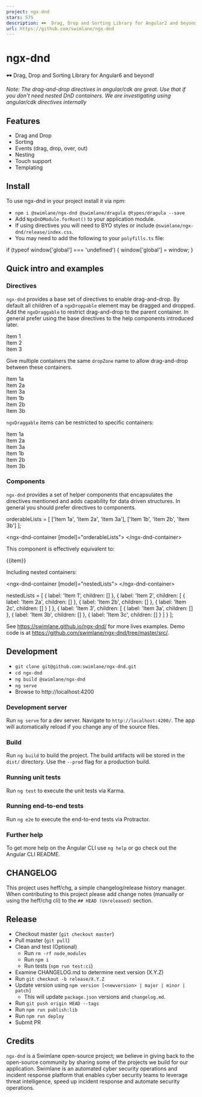 ```yaml
---
project: ngx-dnd
stars: 575
description: 🕶  Drag, Drop and Sorting Library for Angular2 and beyond!
url: https://github.com/swimlane/ngx-dnd
---
```


ngx-dnd
=======

🕶 Drag, Drop and Sorting Library for Angular6 and beyond!

_Note: The drag-and-drop directives in angular/cdk are great. Use that if you don't need nested DnD containers. We are investigating using angular/cdk directives internally_

Features
--------

-   Drag and Drop
-   Sorting
-   Events (drag, drop, over, out)
-   Nesting
-   Touch support
-   Templating

Install
-------

To use ngx-dnd in your project install it via npm:

-   `npm i @swimlane/ngx-dnd @swimlane/dragula @types/dragula --save`
-   Add `NgxDnDModule.forRoot()` to your application module.
-   If using directives you will need to BYO styles or include `@swimlane/ngx-dnd/release/index.css`.
-   You may need to add the following to your `polyfills.ts` file:

if (typeof window\['global'\] \=== 'undefined') {
  window\['global'\] \= window;
}

Quick intro and examples
------------------------

### Directives

`ngx-dnd` provides a base set of directives to enable drag-and-drop. By default all children of a `ngxDroppable` element may be dragged and dropped. Add the `ngxDraggable` to restrict drag-and-drop to the parent container. In general prefer using the base directives to the help components introduced later.

<div class\="ngx-dnd-container" ngxDroppable\>
  <div class\="ngx-dnd-item" ngxDraggable\>Item 1</div\>
  <div class\="ngx-dnd-item" ngxDraggable\>Item 2</div\>
  <div class\="ngx-dnd-item" ngxDraggable\>Item 3</div\>
</div\>

Give multiple containers the same `dropZone` name to allow drag-and-drop between these containers.

<div class\="ngx-dnd-container" ngxDroppable\="example"\>
  <div class\="ngx-dnd-item" ngxDraggable\>Item 1a</div\>
  <div class\="ngx-dnd-item" ngxDraggable\>Item 2a</div\>
  <div class\="ngx-dnd-item" ngxDraggable\>Item 3a</div\>
</div\>
<div class\="ngx-dnd-container" ngxDroppable\="example"\>
  <div class\="ngx-dnd-item" ngxDraggable\>Item 1b</div\>
  <div class\="ngx-dnd-item" ngxDraggable\>Item 2b</div\>
  <div class\="ngx-dnd-item" ngxDraggable\>Item 3b</div\>
</div\>

`ngxDraggable` items can be restricted to specific containers:

<div class\="ngx-dnd-container" ngxDroppable\>
  <div class\="ngx-dnd-item" \[ngxDraggable\]\="\['example-target'\]"\>Item 1a</div\>
  <div class\="ngx-dnd-item" \[ngxDraggable\]\="\['example-target'\]"\>Item 2a</div\>
  <div class\="ngx-dnd-item" \[ngxDraggable\]\="\['example-target'\]"\>Item 3a</div\>
</div\>
<div class\="ngx-dnd-container" ngxDroppable\="example-target"\>
  <div class\="ngx-dnd-item" ngxDraggable\>Item 1b</div\>
  <div class\="ngx-dnd-item" ngxDraggable\>Item 2b</div\>
  <div class\="ngx-dnd-item" ngxDraggable\>Item 3b</div\>
</div\>

### Components

`ngx-dnd` provides a set of helper components that encapsulates the directives mentioned and adds capability for data driven structures. In general you should prefer directives to components.

orderableLists \= \[
  \['Item 1a', 'Item 2a', 'Item 3a'\],
  \['Item 1b', 'Item 2b', 'Item 3b'\]
\];

<ngx-dnd-container \[model\]\="orderableLists"\> </ngx-dnd-container\>

This component is effectively equivalent to:

<div class\="ngx-dnd-container" ngxDroppable \[model\]\="orderableLists"\>
  <div class\="ngx-dnd-item" ngxDraggable \[model\]\="item" \*ngFor\="let item of orderableLists"\>{{item}}</div\>
</div\>

Including nested containers:

<ngx-dnd-container \[model\]\="nestedLists"\> </ngx-dnd-container\>

nestedLists \= \[
  {
    label: 'Item 1',
    children: \[\]
  },
  {
    label: 'Item 2',
    children: \[
      {
        label: 'Item 2a',
        children: \[\]
      },
      {
        label: 'Item 2b',
        children: \[\]
      },
      {
        label: 'Item 2c',
        children: \[\]
      }
    \]
  },
  {
    label: 'Item 3',
    children: \[
      {
        label: 'Item 3a',
        children: \[\]
      },
      {
        label: 'Item 3b',
        children: \[\]
      },
      {
        label: 'Item 3c',
        children: \[\]
      }
    \]
  }
\];

See https://swimlane.github.io/ngx-dnd/ for more lives examples. Demo code is at https://github.com/swimlane/ngx-dnd/tree/master/src/.

Development
-----------

-   `git clone git@github.com:swimlane/ngx-dnd.git`
-   `cd ngx-dnd`
-   `ng build @swimlane/ngx-dnd`
-   `ng serve`
-   Browse to http://localhost:4200

### Development server

Run `ng serve` for a dev server. Navigate to `http://localhost:4200/`. The app will automatically reload if you change any of the source files.

### Build

Run `ng build` to build the project. The build artifacts will be stored in the `dist/` directory. Use the `--prod` flag for a production build.

### Running unit tests

Run `ng test` to execute the unit tests via Karma.

### Running end-to-end tests

Run `ng e2e` to execute the end-to-end tests via Protractor.

### Further help

To get more help on the Angular CLI use `ng help` or go check out the Angular CLI README.

CHANGELOG
---------

This project uses heff/chg, a simple changelog/release history manager. When contributing to this project please add change notes (manually or using the heff/chg cli) to the `## HEAD (Unreleased)` section.

Release
-------

-   Checkout master (`git checkout master`)
-   Pull master (`git pull`)
-   Clean and test (Optional)
    -   Run `rm -rf node_modules`
    -   Run `npm i`
    -   Run tests (`npm run test:ci`)
-   Examine CHANGELOG.md to determine next version (X.Y.Z)
-   Run `git checkout -b release/X.Y.Z`
-   Update version using `npm version [<newversion> | major | minor | patch]`
    -   This will update `package.json` versions and `changelog.md`.
-   Run `git push origin HEAD --tags`
-   Run `npm run publish:lib`
-   Run `npm run deploy`
-   Submit PR

Credits
-------

`ngx-dnd` is a Swimlane open-source project; we believe in giving back to the open-source community by sharing some of the projects we build for our application. Swimlane is an automated cyber security operations and incident response platform that enables cyber security teams to leverage threat intelligence, speed up incident response and automate security operations.

